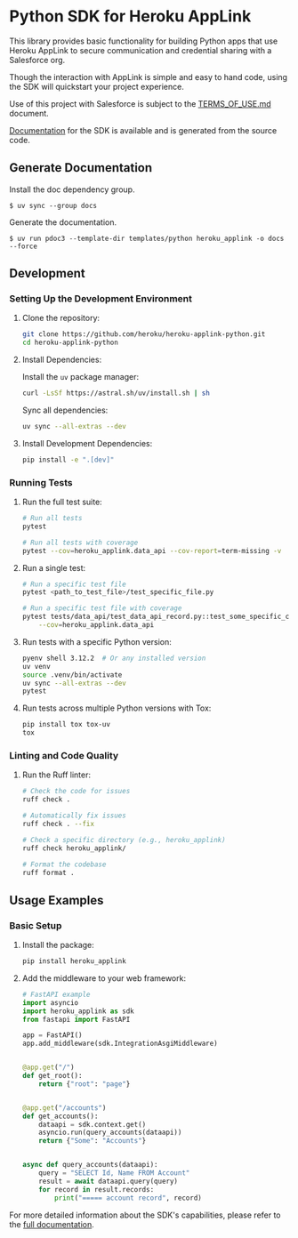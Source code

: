 # Python SDK for Heroku AppLink

This library provides basic functionality for building Python apps that use
Heroku AppLink to secure communication and credential sharing with a Salesforce
org.

Though the interaction with AppLink is simple and easy to hand code, using the
SDK will quickstart your project experience.

Use of this project with Salesforce is subject to the [TERMS_OF_USE.md](TERMS_OF_USE.md) document.

[Documentation](docs/heroku_applink/index.md) for the SDK is available and is generated
from the source code.

## Generate Documentation

Install the doc dependency group.

```shell
$ uv sync --group docs
```

Generate the documentation.

```shell
$ uv run pdoc3 --template-dir templates/python heroku_applink -o docs --force
```

## Development

### Setting Up the Development Environment

1. Clone the repository:

    ```bash
    git clone https://github.com/heroku/heroku-applink-python.git
    cd heroku-applink-python
    ```

2. Install Dependencies:

    Install the `uv` package manager:

    ```bash
    curl -LsSf https://astral.sh/uv/install.sh | sh
    ```

    Sync all dependencies:

    ```bash
    uv sync --all-extras --dev
    ```

3. Install Development Dependencies:

    ```bash
    pip install -e ".[dev]"
    ```

### Running Tests

1. Run the full test suite:

    ```bash
    # Run all tests
    pytest

    # Run all tests with coverage
    pytest --cov=heroku_applink.data_api --cov-report=term-missing -v
    ```

2. Run a single test:

    ```bash
    # Run a specific test file
    pytest <path_to_test_file>/test_specific_file.py

    # Run a specific test file with coverage
    pytest tests/data_api/test_data_api_record.py::test_some_specific_case \
        --cov=heroku_applink.data_api
    ```

3. Run tests with a specific Python version:

    ```bash
    pyenv shell 3.12.2  # Or any installed version
    uv venv
    source .venv/bin/activate
    uv sync --all-extras --dev
    pytest
    ```

4. Run tests across multiple Python versions with Tox:

    ```bash
    pip install tox tox-uv
    tox
    ```

### Linting and Code Quality

1. Run the Ruff linter:

    ```bash
    # Check the code for issues
    ruff check .

    # Automatically fix issues
    ruff check . --fix

    # Check a specific directory (e.g., heroku_applink)
    ruff check heroku_applink/

    # Format the codebase
    ruff format .
    ```

## Usage Examples

### Basic Setup

1. Install the package:
    ```bash
    pip install heroku_applink
    ```

2. Add the middleware to your web framework:

    ```python
    # FastAPI example
    import asyncio
    import heroku_applink as sdk
    from fastapi import FastAPI

    app = FastAPI()
    app.add_middleware(sdk.IntegrationAsgiMiddleware)


    @app.get("/")
    def get_root():
        return {"root": "page"}


    @app.get("/accounts")
    def get_accounts():
        dataapi = sdk.context.get()
        asyncio.run(query_accounts(dataapi))
        return {"Some": "Accounts"}


    async def query_accounts(dataapi):
        query = "SELECT Id, Name FROM Account"
        result = await dataapi.query(query)
        for record in result.records:
            print("===== account record", record)
    ```

For more detailed information about the SDK's capabilities, please refer to the [full documentation](docs/).
